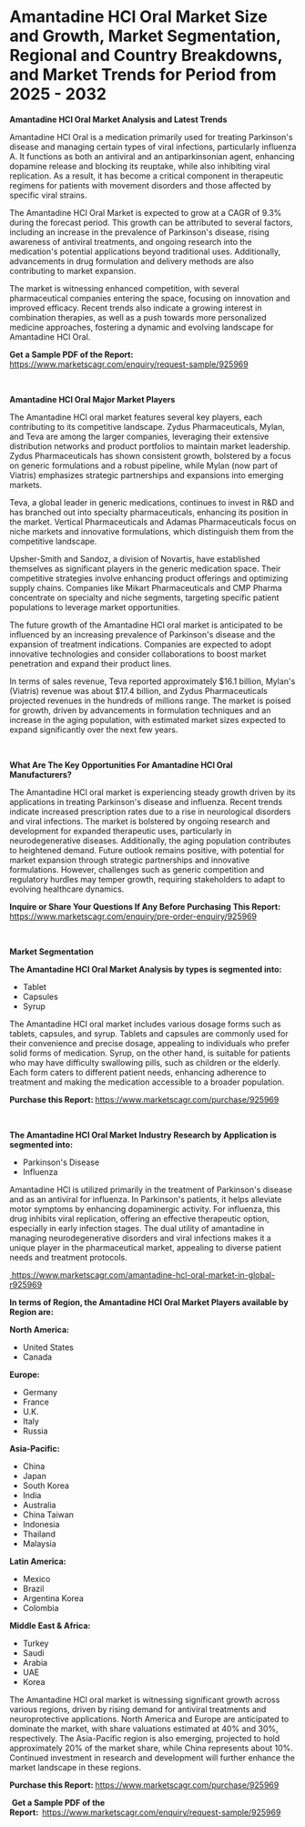 <p><h1>Amantadine HCl Oral Market Size and Growth, Market Segmentation, Regional and Country Breakdowns, and Market Trends for Period from 2025 -  2032</h1></p><p><strong>Amantadine HCl Oral Market Analysis and Latest Trends</strong></p>
<p><p>Amantadine HCl Oral is a medication primarily used for treating Parkinson's disease and managing certain types of viral infections, particularly influenza A. It functions as both an antiviral and an antiparkinsonian agent, enhancing dopamine release and blocking its reuptake, while also inhibiting viral replication. As a result, it has become a critical component in therapeutic regimens for patients with movement disorders and those affected by specific viral strains.</p><p>The Amantadine HCl Oral Market is expected to grow at a CAGR of 9.3% during the forecast period. This growth can be attributed to several factors, including an increase in the prevalence of Parkinson's disease, rising awareness of antiviral treatments, and ongoing research into the medication's potential applications beyond traditional uses. Additionally, advancements in drug formulation and delivery methods are also contributing to market expansion. </p><p>The market is witnessing enhanced competition, with several pharmaceutical companies entering the space, focusing on innovation and improved efficacy. Recent trends also indicate a growing interest in combination therapies, as well as a push towards more personalized medicine approaches, fostering a dynamic and evolving landscape for Amantadine HCl Oral.</p></p>
<p><strong>Get a Sample PDF of the Report:&nbsp;</strong> <a href="https://www.marketscagr.com/enquiry/request-sample/925969?utm_campaign=2467&utm_medium=2&utm_source=Github&utm_content=ia&utm_term=19042025&utm_id=amantadine-hcl-oral">https://www.marketscagr.com/enquiry/request-sample/925969</a></p>
<p>&nbsp;</p>
<p><strong>Amantadine HCl Oral Major Market Players</strong></p>
<p><p>The Amantadine HCl oral market features several key players, each contributing to its competitive landscape. Zydus Pharmaceuticals, Mylan, and Teva are among the larger companies, leveraging their extensive distribution networks and product portfolios to maintain market leadership. Zydus Pharmaceuticals has shown consistent growth, bolstered by a focus on generic formulations and a robust pipeline, while Mylan (now part of Viatris) emphasizes strategic partnerships and expansions into emerging markets.</p><p>Teva, a global leader in generic medications, continues to invest in R&D and has branched out into specialty pharmaceuticals, enhancing its position in the market. Vertical Pharmaceuticals and Adamas Pharmaceuticals focus on niche markets and innovative formulations, which distinguish them from the competitive landscape.</p><p>Upsher-Smith and Sandoz, a division of Novartis, have established themselves as significant players in the generic medication space. Their competitive strategies involve enhancing product offerings and optimizing supply chains. Companies like Mikart Pharmaceuticals and CMP Pharma concentrate on specialty and niche segments, targeting specific patient populations to leverage market opportunities.</p><p>The future growth of the Amantadine HCl oral market is anticipated to be influenced by an increasing prevalence of Parkinson's disease and the expansion of treatment indications. Companies are expected to adopt innovative technologies and consider collaborations to boost market penetration and expand their product lines. </p><p>In terms of sales revenue, Teva reported approximately $16.1 billion, Mylan's (Viatris) revenue was about $17.4 billion, and Zydus Pharmaceuticals projected revenues in the hundreds of millions range. The market is poised for growth, driven by advancements in formulation techniques and an increase in the aging population, with estimated market sizes expected to expand significantly over the next few years.</p></p>
<p>&nbsp;</p>
<p><strong>What Are The Key Opportunities For Amantadine HCl Oral Manufacturers?</strong></p>
<p><p>The Amantadine HCl oral market is experiencing steady growth driven by its applications in treating Parkinson's disease and influenza. Recent trends indicate increased prescription rates due to a rise in neurological disorders and viral infections. The market is bolstered by ongoing research and development for expanded therapeutic uses, particularly in neurodegenerative diseases. Additionally, the aging population contributes to heightened demand. Future outlook remains positive, with potential for market expansion through strategic partnerships and innovative formulations. However, challenges such as generic competition and regulatory hurdles may temper growth, requiring stakeholders to adapt to evolving healthcare dynamics.</p></p>
<p><strong>Inquire or Share Your Questions If Any Before Purchasing This Report:</strong> <a href="https://www.marketscagr.com/enquiry/pre-order-enquiry/925969?utm_campaign=2467&utm_medium=2&utm_source=Github&utm_content=ia&utm_term=19042025&utm_id=amantadine-hcl-oral">https://www.marketscagr.com/enquiry/pre-order-enquiry/925969</a></p>
<p>&nbsp;</p>
<p><strong>Market Segmentation</strong></p>
<p><strong>The Amantadine HCl Oral Market Analysis by types is segmented into:</strong></p>
<p><ul><li>Tablet</li><li>Capsules</li><li>Syrup</li></ul></p>
<p><p>The Amantadine HCl oral market includes various dosage forms such as tablets, capsules, and syrup. Tablets and capsules are commonly used for their convenience and precise dosage, appealing to individuals who prefer solid forms of medication. Syrup, on the other hand, is suitable for patients who may have difficulty swallowing pills, such as children or the elderly. Each form caters to different patient needs, enhancing adherence to treatment and making the medication accessible to a broader population.</p></p>
<p><strong>Purchase this Report:&nbsp;</strong><a href="https://www.marketscagr.com/purchase/925969?utm_campaign=2467&utm_medium=2&utm_source=Github&utm_content=ia&utm_term=19042025&utm_id=amantadine-hcl-oral">https://www.marketscagr.com/purchase/925969</a></p>
<p>&nbsp;</p>
<p><strong>The Amantadine HCl Oral Market Industry Research by Application is segmented into:</strong></p>
<p><ul><li>Parkinson's Disease</li><li>Influenza</li></ul></p>
<p><p>Amantadine HCl is utilized primarily in the treatment of Parkinson's disease and as an antiviral for influenza. In Parkinson's patients, it helps alleviate motor symptoms by enhancing dopaminergic activity. For influenza, this drug inhibits viral replication, offering an effective therapeutic option, especially in early infection stages. The dual utility of amantadine in managing neurodegenerative disorders and viral infections makes it a unique player in the pharmaceutical market, appealing to diverse patient needs and treatment protocols.</p></p>
<p><a href="https://www.marketscagr.com/amantadine-hcl-oral-market-in-global-r925969?utm_campaign=2467&utm_medium=2&utm_source=Github&utm_content=ia&utm_term=19042025&utm_id=amantadine-hcl-oral">&nbsp;https://www.marketscagr.com/amantadine-hcl-oral-market-in-global-r925969</a></p>
<p><strong>In terms of Region, the Amantadine HCl Oral Market Players available by Region are:</strong></p>
<p>
    <p> <strong> North America: </strong>
        <ul>
            <li>United States</li>
            <li>Canada</li>
        </ul>
        </p> 
    <p> <strong> Europe: </strong>
        <ul>
            <li>Germany</li>
            <li>France</li>
            <li>U.K.</li>
            <li>Italy</li>
            <li>Russia</li>
        </ul>
        </p> 
    <p> <strong> Asia-Pacific: </strong>
        <ul>
            <li>China</li>
            <li>Japan</li>
            <li>South Korea</li>
            <li>India</li>
            <li>Australia</li>
            <li>China Taiwan</li>
            <li>Indonesia</li>
            <li>Thailand</li>
            <li>Malaysia</li>
        </ul>
        </p> 
    <p> <strong> Latin America: </strong>
        <ul>
            <li>Mexico</li>
            <li>Brazil</li>
            <li>Argentina Korea</li>
            <li>Colombia</li>
        </ul>
        </p> 
    <p> <strong> Middle East & Africa: </strong>
        <ul>
            <li>Turkey</li>
            <li>Saudi</li>
            <li>Arabia</li>
            <li>UAE</li>
            <li>Korea</li>
        </ul>
    </p>
    </p>
<p><p>The Amantadine HCl oral market is witnessing significant growth across various regions, driven by rising demand for antiviral treatments and neuroprotective applications. North America and Europe are anticipated to dominate the market, with share valuations estimated at 40% and 30%, respectively. The Asia-Pacific region is also emerging, projected to hold approximately 20% of the market share, while China represents about 10%. Continued investment in research and development will further enhance the market landscape in these regions.</p></p>
<p><strong>Purchase this Report: </strong><a href="https://www.marketscagr.com/purchase/925969?utm_campaign=2467&utm_medium=2&utm_source=Github&utm_content=ia&utm_term=19042025&utm_id=amantadine-hcl-oral">https://www.marketscagr.com/purchase/925969</a></p>
<p>&nbsp;<strong>Get a Sample PDF of the Report:&nbsp;&nbsp;</strong><a href="https://www.marketscagr.com/enquiry/request-sample/925969?utm_campaign=2467&utm_medium=2&utm_source=Github&utm_content=ia&utm_term=19042025&utm_id=amantadine-hcl-oral">https://www.marketscagr.com/enquiry/request-sample/925969</a></p>
<p><strong></strong></p>
<p><p></p><p></p><p></p></p>